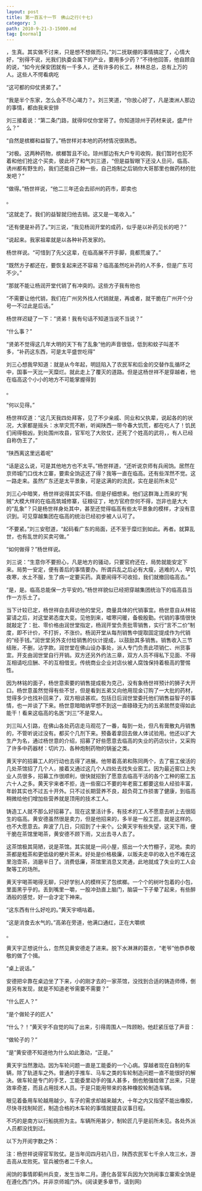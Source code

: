 ```yaml
---
layout: post
title: 第一百五十一节　佛山之行(十七)
category: 3
path: 2010-9-21-3-15000.md
tag: [normal]
---
```


，生真。其实做不讨来，只是想不想做而只。”刘二抚联绷的事情搞定了，心情大好，“别得不说，光我们执委会属下的产业，要用多少药？”不待他回答，他自顾自的说，“如今光保安团就有一千多人，还有许多的长工，林林总总，总有上万的人。这些人不愕看病吃

“这可都的仰仗贤弟了。”

“我是半个东家，怎么会不尽心竭力？。刘三笑道，“你放心好了，凡是澳洲人那边的事情，都由我来安排

刘三接着说：“第二条门路，就得仰仗你堂哥了。你知道琼州于药材来说，盛产什么？”

“自然是槟榔和益智了。”杨世样对本地的药材情况很熟悉。

“对极。这两种药物，槟榔暂且不论。琼州那边有大户专司收购，我们暂时也犯不着和他们抢这个买卖，彼此坏了和气刘三道，“但是益智眼下还没人旦问，临高、诱州都有野生的，我们还能自己种一些，自己炮制之后销你大哥那里也做药材的批发吧？”

“做得。”杨世祥说，“他二三年还会去祁州的药市，即卖也

。

“这就走了。我们的益智就归他去销。这又是一笔收入。”

“还有便是补药了。”刘三说，“我见杨润开堂的成药，似乎是以补药见长的吧？”

“说起来。我家祖辈就是以各种补药发家的。

杨世祥说。“可惜到了先父这辈，在临高展不开手脚，竟都荒废了。”

“既然方子都还在，要恢复起来还不容易？临高虽然吃补药的人不多，但是广东可不少。”

“那就不能让杨润开堂代销了有冲突的。这些方子我有他也

“不需要让他代销，我们在广州另外找人代销就是，再或者，就干脆在广州开个分号一不过此是后话。”

杨世祥迟疑了一下：“贤弟！我有句话不知道当说不当说？”

“什么事？”

“贤弟不觉得这几年大明的天下有了乱象”他的声音很低，低到和蚊子叫差不多，“补药这东西，可是太平盛世吃得”

刘三心想我早知道：就是从今年起，明廷陷入了农民军和后金的交替作乱循环之中，国事一天比一天糜烂。就此走上了覆灭的道路。但是这杨世祥不是穿越者，他在临高这个小小的地方不可能掌握得到

。

“何以见得。”

杨世祥叹道：“这几天我四处拜客，见了不少亲戚、同业和父执辈，说起各的的状况，大家都是摇头：水旱灾荒不断，听闻陕西一带今春大饥荒，都在吃人了！饥民们闹得极凶，到处围州攻县，官军吃了大败仗，还死了个姓高的武将，，有人已经自称伪王了，”

“陕西离这里远着呢”

“话是这么说，可是其他地方也不太平。”杨世祥道，“还听说京师有兵闹饷。居然在京师城门口伐木立寨，要索全饷这还了得？我等一直在临高。还有些浑然不觉。这一路走来。虽然广东还是太平景象，可是这满的的流民，实在是前所未见”

刘三心中暗笑，杨世祥说得其实不错。但是仔细想来。他们这群海上而来的“髡贼”大模大样的在临高筑城修寨，征粮征丁，地方官府奈何不得，岂非也是大大的“乱象”？只是杨世祥身处其中，甚至还觉得临高有些太平景象的模样，才没有意识到。可见穿越集团在临高的统治已经初步被人认可了。

“不要紧。”刘三安慰道，“起码看广东的局面，还不至于糜烂到如此。再者。就算乱世，也有乱世的买卖可做。”

“如何做得？”杨世样说。

刘三说：“生意你不要担心，凡是地方的骚动，只要官府还在，局势就能安定下来。局势一安定，便有善后的事情要办。所谓兵乱之后必有大瘦，逃难的人，早饥夜寒，水土不服，生了病一定要买药。真要闹得不可收拾，我们就撤回临高去。”

“是，是。临高总能保一方平安的。”杨世祥貌似已经把穿越集团统治下的临高县当作一方乐土了。

当下计较已定，杨世祥自去拜访他的堂兄，商量具体的代销事宜。杨世意自从林铭宴请之后，对这堂弟态度大变。见他到来，嘘寒问暖，备极殷勤。代销的事情很快就敲定了：批、零价格由润世堂指定，杨润开堂负责批零销售，实行“言不二价”制度，即不计价，不打折，不涨价。杨润开堂从每剂销售中提取固定提成作为代销的“经手钱。”润世堂另外支付给销售的伙计提成，以鼓励其多销售。销售收入三节结账，不删，沾字款。润世堂在佛山设办事处，派人专门负责此项销仁、州货事宜。开支由润世堂自行开销。双方还另外约法三章，双方人员不得私下见面、不得互相请吃应酬、不的互相借支。传统商业企业对店伙被人腐蚀保持着极高的警惕性。

因为林铭的面子，杨世意索要的销售提成极为克己，没有象杨世祥预计的狮子大开口。杨世意虽然觉得有些不甘，但是看到五弟又向他用现金订购了一大批的药材，觉得多少也找补回来了，双方相谈甚欢。包括日后润世堂委托他们销售益智子的事情，也一并谈了下来。杨世意暗暗纳罕想不到这一直碌碌无为的五弟居然变得如此能干！看来这临高的名医“刘三”不是常人。

刘三叫人引路，在佛山各处药店走马观花了一番，每到一处，但凡有膏散丸丹销售的，不管听说过没有。都买个几剂下来。预备着拿回去做人体试验用。他还以扩大生产为名，通过杨世意的介绍，招募了好些愿意去临高的失业的药店伙计，又采购了许多中药器材：切片刀、各种炮制药物的锅釜之类。

黄天宇的招募工人的行动也去得了进展。他带着高弟和陈同两个，去了窑工侯活的几处茶馆招了几个人，接着又通过这几个人四处去找失业窑工。因为最近窑口上失业人员很多，招募工作很顺利，很快就招到了愿意去临高干活的各个工种的窑工五六十人之多。黄天宇来者不拒，连一些窑口不要的年老窑工都要这些人经验丰富，年龄其实也不过五十开外。只不过长期营养不良，超负荷工作损害了健康，到临高稍微给他们增加些营养就是顶用的技术工人。

铸造工人就不那么好招募了。现在这里活计多，有技术的工人不愿意去听上去很陌生的临高。黄安德虽然很是卖力，但是他招来的，多半是一般工匠。就是这样的。也不大愿意去。奔波了几日，只招到了十来个。公黄天宇有些失望，这天下雨，便干脆在茶馆里喝茶，黄安德不顾下雨，又出去寻人去了。

这茶馆极其简陋，说是茶馆。其实就是一间小屋，搭出一个大竹棚子，泥地。卖的茶都是粗茶和更低级的梗片茶末。好处是价格极廉，以贩夫走卒的收入也不难在这里泡壶茶，消磨半日了。消费低廉，茶馆里消息又灵通，此地就成了失业的工人会聚等工的场所。

黄天宇喝茶喝得无聊，只好学别人的模样买了包槟榔。一个个的树叶包着的小包，里面黑乎乎的。丢到嘴里一嚼，一股冲劲直上脑门，脑袋一下子晕了起来，有些醉酒般的感觉，好一会才定下神来。

“这东西有什么好吃的。”黄天宇嘀咕着。

“这是消食去水气的。”高弟在旁道，他满口通红，正在大嚼槟

。

黄天宇正想说什么，忽然见黄安德走了进来。脱下水淋淋的蓑衣，“老爷”他恭恭敬敬的做了个揖。

“桌上说话。”

安德把伞靠在桌边坐了下来，小的刚才去的一家茶馆，没找到合适的铸造师傅，倒是另有发现，就是不知道老爷需要不需要？”

“什么匠人？”

“是个做轮子的匠人”

“什么？！”黄天宇不自觉的叫了出来，引得周围人一阵顾盼。他赶紧压低了声音：

“做轮子的？”

“是”黄安德不知道他为什么如此激动，“正是。”

黄天宇当然激动。因为车轮问题一直是工能委的一个心病。穿越者现在自制的车辆，除了轨道车之外。普通的手推车、马车之类的车轮制造问题一直不能很好的解决。做车轮是专门的手艺，工能委里动手的强人甚多，倒也勉强给做了出来，只是效率奇差，而且占用技术人员。于是只能用带来的各种橡胶轮制造车辆。

眼见着备用车轮越用越少。车子的需求却越来越大，十年之内又指望不能出橡胶，尽快寻找制轮匠，制造合格的木车轮的事情就提县议事日程。

不巧的是南方以行船挑担为主。车辆所用甚少，制轮匠几乎是前所未见。各处外派人员都没找到过。

以下为开阅字数之外：

注：杨世祥说得官军败仗。是当年闰四月初八日，陕西农民军七千余人攻三水，游击高从龙败死。官兵被伤者二千余人。

闹饷的事情即蓟州兵变，发生当年二月。遵化各营军兵因为欠饷闹事立寨索全饷是在遵化西门外。并非京师城门外。(阅读更多章节，请到网)